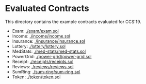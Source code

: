 # Evaluated Contracts

This directory contains the example contracts evaluated for CCS'19.

- Exam: [./exam/exam.sol](./exam/exam.sol)
- Income: [./income/income.sol](./income/income.sol)
- Insurance: [./insurance/insurance.sol](./insurance/insurance.sol)
- Lottery: [./lottery/lottery.sol](./lottery/lottery.sol)
- MedStats: [./med-stats/med-stats.sol](./med-stats/med-stats.sol)
- PowerGrid: [./power-grid/power-grid.sol](./power-grid/power-grid.sol)
- Receipt: [./receipts/receipts.sol](./receipts/receipts.sol)
- Reviews: [./reviews/reviews.sol](./reviews/reviews.sol)
- SumRing: [./sum-ring/sum-ring.sol](./sum-ring/sum-ring.sol)
- Token: [./token/token.sol](./token/token.sol)
